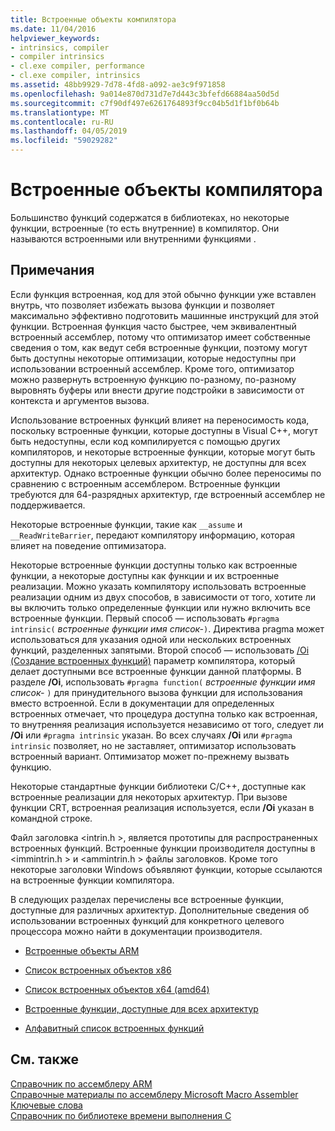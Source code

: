 ```yaml
---
title: Встроенные объекты компилятора
ms.date: 11/04/2016
helpviewer_keywords:
- intrinsics, compiler
- compiler intrinsics
- cl.exe compiler, performance
- cl.exe compiler, intrinsics
ms.assetid: 48bb9929-7d78-4fd8-a092-ae3c9f971858
ms.openlocfilehash: 9a014e870d731d7e7d443c3bfefd66884aa50d5d
ms.sourcegitcommit: c7f90df497e6261764893f9cc04b5d1f1bf0b64b
ms.translationtype: MT
ms.contentlocale: ru-RU
ms.lasthandoff: 04/05/2019
ms.locfileid: "59029282"
---
```

# <a name="compiler-intrinsics"></a>Встроенные объекты компилятора

Большинство функций содержатся в библиотеках, но некоторые функции, встроенные (то есть внутренние) в компилятор. Они называются встроенными или внутренними функциями .

## <a name="remarks"></a>Примечания

Если функция встроенная, код для этой обычно функции уже вставлен внутрь, что позволяет избежать вызова функции и позволяет максимально эффективно подготовить машинные инструкций для этой функции. Встроенная функция часто быстрее, чем эквивалентный встроенный ассемблер, потому что оптимизатор имеет собственные сведения о том, как ведут себя встроенные функции, поэтому могут быть доступны некоторые оптимизации, которые недоступны при использовании встроенный ассемблер. Кроме того, оптимизатор можно развернуть встроенную функцию по-разному, по-разному выровнять буферы или внести другие подстройки в зависимости от контекста и аргументов вызова.

Использование встроенных функций влияет на переносимость кода, поскольку встроенные функции, которые доступны в Visual C++, могут быть недоступны, если код компилируется с помощью других компиляторов, и некоторые встроенные функции, которые могут быть доступны для некоторых целевых архитектур, не доступны для всех архитектур. Однако встроенные функции обычно более переносимы по сравнению с встроенным ассемблером. Встроенные функции требуются для 64-разрядных архитектур, где встроенный ассемблер не поддерживается.

Некоторые встроенные функции, такие как `__assume` и `__ReadWriteBarrier`, передают компилятору информацию, которая влияет на поведение оптимизатора.

Некоторые встроенные функции доступны только как встроенные функции, а некоторые доступны как функции и их встроенные реализации. Можно указать компилятору использовать встроенные реализации одним из двух способов, в зависимости от того, хотите ли вы включить только определенные функции или нужно включить все встроенные функции. Первый способ — использовать `#pragma intrinsic(` *встроенные функции имя список-*`)`. Директива pragma может использоваться для указания одной или нескольких встроенных функций, разделенных запятыми. Второй способ — использовать [/Oi (Создание встроенных функций)](../build/reference/oi-generate-intrinsic-functions.md) параметр компилятора, который делает доступными все встроенные функции данной платформы. В разделе **/Oi**, использовать `#pragma function(` *встроенные функции имя список-* `)` для принудительного вызова функции для использования вместо встроенной. Если в документации для определенных встроенных отмечает, что процедура доступна только как встроенная, то внутренняя реализация используется независимо от того, следует ли **/Oi** или `#pragma intrinsic` указан. Во всех случаях **/Oi** или `#pragma intrinsic` позволяет, но не заставляет, оптимизатор использовать встроенный вариант. Оптимизатор может по-прежнему вызвать функцию.

Некоторые стандартные функции библиотеки C/C++, доступные как встроенные реализации для некоторых архитектур. При вызове функции CRT, встроенная реализация используется, если **/Oi** указан в командной строке.

Файл заголовка \<intrin.h >, является прототипы для распространенных встроенных функций. Встроенные функции производителя доступны в \<immintrin.h > и \<ammintrin.h > файлы заголовков. Кроме того некоторые заголовки Windows объявляют функции, которые ссылаются на встроенные функции компилятора.

В следующих разделах перечислены все встроенные функции, доступные для различных архитектур. Дополнительные сведения об использовании встроенных функций для конкретного целевого процессора можно найти в документации производителя.

- [Встроенные объекты ARM](../intrinsics/arm-intrinsics.md)

- [Список встроенных объектов x86](../intrinsics/x86-intrinsics-list.md)

- [Список встроенных объектов x64 (amd64)](../intrinsics/x64-amd64-intrinsics-list.md)

- [Встроенные функции, доступные для всех архитектур](../intrinsics/intrinsics-available-on-all-architectures.md)

- [Алфавитный список встроенных функций](../intrinsics/alphabetical-listing-of-intrinsic-functions.md)

## <a name="see-also"></a>См. также

[Справочник по ассемблеру ARM](../assembler/arm/arm-assembler-reference.md)<br/>
[Справочные материалы по ассемблеру Microsoft Macro Assembler](../assembler/masm/microsoft-macro-assembler-reference.md)<br/>
[Ключевые слова](../cpp/keywords-cpp.md)<br/>
[Справочник по библиотеке времени выполнения C](../c-runtime-library/c-run-time-library-reference.md)